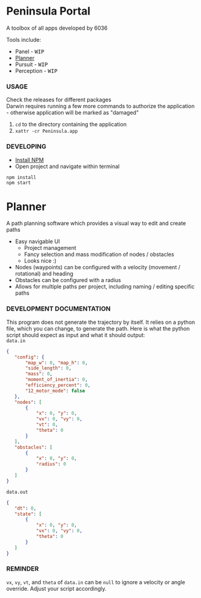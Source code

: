 # Peninsula Portal
A toolbox of all apps developed by 6036

Tools include:
* Panel - <kbd>WIP</kbd>
* [Planner](#planner)
* Pursuit - <kbd>WIP</kbd>
* Perception - <kbd>WIP</kbd>

### **USAGE**
Check the releases for different packages  
Darwin requires running a few more commands to authorize the application - otherwise application will be marked as "damaged"
1. `cd` to the directory containing the application
2. `xattr -cr Peninsula.app`

### **DEVELOPING**
- [Install NPM](https://docs.npmjs.com/downloading-and-installing-node-js-and-npm)
- Open project and navigate within terminal
```shell
npm install
npm start
```

# Planner
A path planning software which provides a visual way to edit and create paths
- Easy navigable UI
    - Project management
    - Fancy selection and mass modification of nodes / obstacles
    - Looks nice :)
- Nodes (waypoints) can be configured with a velocity (movement / rotational) and heading
- Obstacles can be configured with a radius
- Allows for multiple paths per project, including naming / editing specific paths
### **DEVELOPMENT DOCUMENTATION**
This program does not generate the trajectory by itself. It relies on a python file, which you can change, to generate the path.
Here is what the python script should expect as input and what it should output:  
`data.in`
```json
{
   "config": {
       "map_w": 0, "map_h": 0,
       "side_length": 0,
       "mass": 0,
       "moment_of_inertia": 0,
       "efficiency_percent": 0,
       "12_motor_mode": false
   },
   "nodes": [
       {
           "x": 0, "y": 0,
           "vx": 0, "vy": 0,
           "vt": 0,
           "theta": 0
       }
   ],
   "obstacles": [
       {
           "x": 0, "y": 0,
           "radius": 0
       }
   ]
}
```
`data.out`
```json
{
   "dt": 0,
   "state": [
       {
           "x": 0, "y": 0,
           "vx": 0, "vy": 0,
           "theta": 0
       }
   ]
}
```
### **REMINDER**
`vx`, `vy`, `vt`, and `theta` of `data.in` can be `null` to ignore a velocity or angle override. Adjust your script accordingly.
